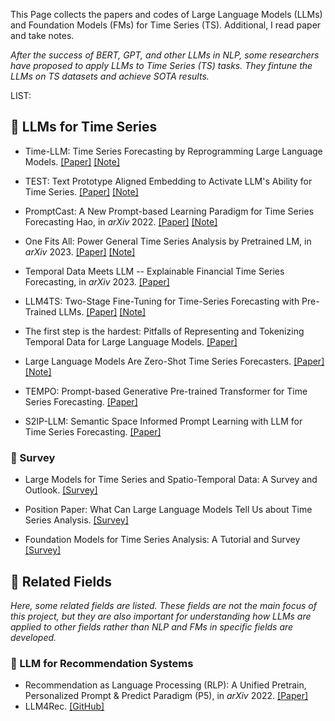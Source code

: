 This Page collects the papers and codes of Large Language Models (LLMs) and Foundation Models (FMs) for Time Series (TS). Additional, I read paper and take notes.

*After the success of BERT, GPT, and other LLMs in NLP, some researchers have proposed to apply LLMs to Time Series (TS) tasks. They fintune the LLMs on TS datasets and achieve SOTA results.*

LIST: 

## 🦙 LLMs for Time Series

* Time-LLM: Time Series Forecasting by Reprogramming Large Language Models. [\[Paper\]](https://arxiv.org/abs/2310.01728) [\[Note\]](./LLM-TS/time-llm.md)

* TEST: Text Prototype Aligned Embedding to Activate LLM's Ability for Time Series. [\[Paper\]](https://arxiv.org/abs/2308.08241) [\[Note\]](./LLM-TS/test.md)

* PromptCast: A New Prompt-based Learning Paradigm for Time Series Forecasting Hao, in *arXiv* 2022. [\[Paper\]](https://arxiv.org/abs/2210.08964) [\[Note\]](./LLM-TS/promptcast.md)

* One Fits All: Power General Time Series Analysis by Pretrained LM, in *arXiv* 2023. [\[Paper\]](https://arxiv.org/abs/2302.11939) [\[Note\]](./LLM-TS/onefitsall.md)


* Temporal Data Meets LLM -- Explainable Financial Time Series Forecasting, in *arXiv* 2023. [\[Paper\]](https://arxiv.org/abs/2306.11025) 


* LLM4TS: Two-Stage Fine-Tuning for Time-Series Forecasting with Pre-Trained LLMs. [\[Paper\]](https://arxiv.org/abs/2308.08469) [\[Note\]](./LLM-TS/llm4ts.md)

* The first step is the hardest: Pitfalls of Representing and Tokenizing Temporal Data for Large Language Models. [\[Paper\]](https://arxiv.org/abs/2309.06236)

* Large Language Models Are Zero-Shot Time Series Forecasters. [\[Paper\]](https://arxiv.org/abs/2310.07820) [\[Note\]](./LLM-TS/llm4zeroshot.md)

* TEMPO: Prompt-based Generative Pre-trained Transformer for Time Series Forecasting. [\[Paper\]](https://arxiv.org/abs/2310.04948) 

* S2IP-LLM: Semantic Space Informed Prompt Learning with LLM for Time Series Forecasting. [\[Paper\]](https://arxiv.org/pdf/2403.05798.pdf)

### 📍 Survey

* Large Models for Time Series and Spatio-Temporal Data: A Survey and Outlook. [\[Survey\]](https://arxiv.org/abs/2310.10196)

* Position Paper: What Can Large Language Models Tell Us about Time Series Analysis. [\[Survey\]](https://arxiv.org/abs/2402.02713)

* Foundation Models for Time Series Analysis: A Tutorial and Survey [\[Survey\]](https://arxiv.org/abs/2403.14735)


## 🔗 Related Fields
*Here, some related fields are listed. These fields are not the main focus of this project, but they are also important for understanding how LLMs are applied to other fields rather than NLP and FMs in specific fields are developed.*

### 📍 LLM for Recommendation Systems
* Recommendation as Language Processing (RLP): A Unified Pretrain, Personalized Prompt & Predict Paradigm (P5), in *arXiv* 2022. [\[Paper\]](https://arxiv.org/abs/2203.13366)
* LLM4Rec. [\[GitHub\]](https://github.com/WLiK/LLM4Rec)